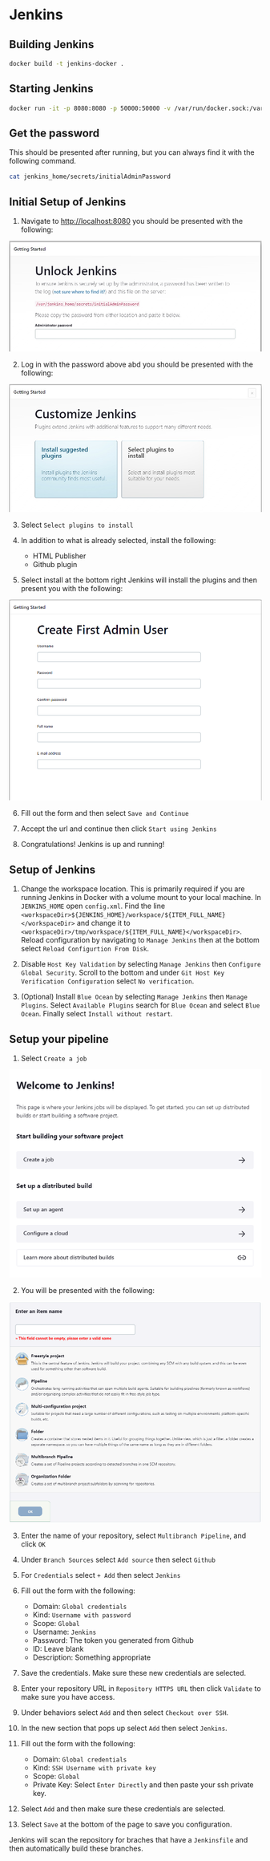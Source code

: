 # Jenkins

## Building Jenkins

```bash
docker build -t jenkins-docker .
```

## Starting Jenkins

```bash
docker run -it -p 8080:8080 -p 50000:50000 -v /var/run/docker.sock:/var/run/docker.sock -v $(pwd)/jenkins_home:/var/jenkins_home jenkins-docker
```

## Get the password

This should be presented after running, but you can always find it with the following command.

```bash
cat jenkins_home/secrets/initialAdminPassword
```

## Initial Setup of Jenkins

1. Navigate to [http://localhost:8080](http://localhost:8080) you should be presented with the following:

![Unlock](images/unlock.jpg)

2. Log in with the password above abd you should be presented with the following:

![Plugins](images/plugins.jpg)

3. Select `Select plugins to install`

4. In addition to what is already selected, install the following:
    - HTML Publisher
    - Github plugin

5. Select install at the bottom right Jenkins will install the plugins and then present you with the following:

![Admin](images/admin.png)

6. Fill out the form and then select `Save and Continue`

7. Accept the url and continue then click `Start using Jenkins`

8. Congratulations! Jenkins is up and running!

## Setup of Jenkins

1. Change the workspace location. This is primarily required if you are running Jenkins in Docker with a volume mount to your local machine. In `JENKINS_HOME` open `config.xml`. Find the line `<workspaceDir>${JENKINS_HOME}/workspace/${ITEM_FULL_NAME}</workspaceDir>` and change it to `<workspaceDir>/tmp/workspace/${ITEM_FULL_NAME}</workspaceDir>`. Reload configuration by navigating to `Manage Jenkins` then at the bottom select `Reload Configurtion From Disk`.

2. Disable `Host Key Validation` by selecting `Manage Jenkins` then `Configure Global Security`. Scroll to the bottom and under `Git Host Key Verification Configuration` select `No verification`.

3. (Optional) Install `Blue Ocean` by selecting `Manage Jenkins` then `Manage Plugins`. Select `Available Plugins` search for `Blue Ocean` and select `Blue Ocean`. Finally select `Install without restart`.



## Setup your pipeline

1. Select `Create a job`

![Create a job](images/create_a_job.png)

2. You will be presented with the following:

![Create job](images/create_job.png)

3. Enter the name of your repository, select `Multibranch Pipeline`, and click `OK`

4. Under `Branch Sources` select `Add source` then select `Github`

5. For `Credentials` select `+ Add` then select `Jenkins`

6. Fill out the form with the following:
    - Domain: `Global credentials`
    - Kind: `Username with password`
    - Scope: `Global`
    - Username: `Jenkins`
    - Password: The token you generated from Github
    - ID: Leave blank
    - Description: Something appropriate

7. Save the credentials. Make sure these new credentials are selected.

8. Enter your repository URL in `Repository HTTPS URL` then click `Validate` to make sure you have access.

9. Under behaviors select `Add` and then select `Checkout over SSH`.

10. In the new section that pops up select `Add` then select `Jenkins`.

11. Fill out the form with the following:
    - Domain: `Global credentials`
    - Kind: `SSH Username with private key`
    - Scope: `Global`
    - Private Key: Select `Enter Directly` and then paste your ssh private key.

12. Select `Add` and then make sure these credentials are selected.

13. Select `Save` at the bottom of the page to save you configuration.

Jenkins will scan the repository for braches that have a `Jenkinsfile` and then automatically build these branches.